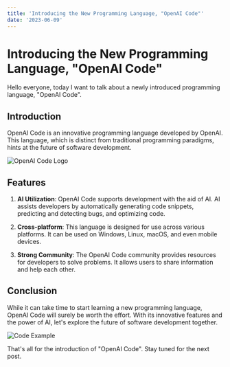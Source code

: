 ```yaml
---
title: 'Introducing the New Programming Language, "OpenAI Code"'
date: '2023-06-09'
---
```


# Introducing the New Programming Language, "OpenAI Code"

Hello everyone, today I want to talk about a newly introduced programming language, "OpenAI Code".

## Introduction

OpenAI Code is an innovative programming language developed by OpenAI. This language, which is distinct from traditional programming paradigms, hints at the future of software development.

![OpenAI Code Logo](/images/openAI-image.jpg)

## Features

1. **AI Utilization**: OpenAI Code supports development with the aid of AI. AI assists developers by automatically generating code snippets, predicting and detecting bugs, and optimizing code.

2. **Cross-platform**: This language is designed for use across various platforms. It can be used on Windows, Linux, macOS, and even mobile devices.

3. **Strong Community**: The OpenAI Code community provides resources for developers to solve problems. It allows users to share information and help each other.

## Conclusion

While it can take time to start learning a new programming language, OpenAI Code will surely be worth the effort. With its innovative features and the power of AI, let's explore the future of software development together.

![Code Example](/images/binary-code-image.jpg)

That's all for the introduction of "OpenAI Code". Stay tuned for the next post.

